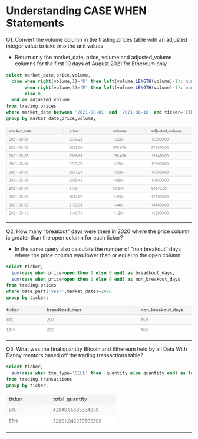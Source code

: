 # Understanding CASE WHEN Statements

Q1. Convert the volume column in the trading.prices table with an adjusted integer value to take into the unit values
- Return only the market_date, price, volume and adjusted_volume columns for the first 10 days of August 2021 for Ethereum only

```sql
select market_date,price,volume,
  case when right(volume,1)='K' then left(volume,LENGTH(volume)-1)::numeric*1000
       when right(volume,1)='M' then left(volume,LENGTH(volume)-1)::numeric*100000
       else 0
  end as adjusted_volume
from trading.prices
where market_date between '2021-08-01' and '2021-08-10' and ticker='ETH'
group by market_date,price,volume;
```

![image](https://github.com/IshaBhardwaj15/Live-SQL-Workshop-O-reilly/blob/main/ss/Screenshot%20(151).png)

***

Q2. How many "breakout" days were there in 2020 where the price column is greater than the open column for each ticker?
- In the same query also calculate the number of "non breakout" days where the price column was lower than or equal to the open column.

```sql
select ticker,
  sum(case when price>open then 1 else 0 end) as breadkout_days,
  sum(case when price<open then 1 else 0 end) as non_breakout_days
from trading.prices
where date_part('year',market_date)=2020
group by ticker;
```

![image](https://github.com/IshaBhardwaj15/Live-SQL-Workshop-O-reilly/blob/main/ss/Screenshot%20(152).png)

***
Q3. What was the final quantity Bitcoin and Ethereum held by all Data With Danny mentors based off the trading.transactions table?

```sql
select ticker,
  sum(case when txn_type='SELL' then -quantity else quantity end) as total_quantity
from trading.transactions
group by ticker;
```

![image](https://github.com/IshaBhardwaj15/Live-SQL-Workshop-O-reilly/blob/main/ss/Screenshot%20(153).png)

***
